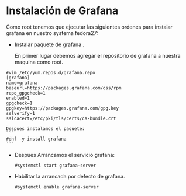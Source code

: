 # Instalación de Grafana

Como root tenemos que ejecutar las siguientes ordenes para instalar grafana
en nuestro systema fedora27:

* Instalar paquete de  grafana .

	En primer lugar debemos agregar el repositorio de grafana a nuestra maquina como root.
```
#vim /etc/yum.repos.d/grafana.repo
[grafana]
name=grafana
baseurl=https://packages.grafana.com/oss/rpm
repo_gpgcheck=1
enabled=1
gpgcheck=1
gpgkey=https://packages.grafana.com/gpg.key
sslverify=1
sslcacert=/etc/pki/tls/certs/ca-bundle.crt
```
	Despues instalamos el paquete:
	```
	#dnf -y install grafana
	```
* Despues Arrancamos el servicio grafana:
	```
	#systemctl start grafana-server
	```
* Habilitar la arrancada por defecto de grafana.
	```
	#systemctl enable grafana-server
	```
